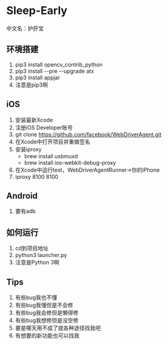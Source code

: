 # Sleep-Early
中文名：护肝宝

## 环境搭建
   1. pip3 install opencv_contrib_python
   1. pip3 install --pre --upgrade atx
   1. pip3 install appjar
   1. 注意是pip3啊

## iOS
1. 安装最新Xcode
1. 注册iOS Developer账号
1. git clone https://github.com/facebook/WebDriverAgent.git
1. 在Xcode中打开项目并重做签名
1. 安装iproxy
    * brew install usbmuxd
    * brew install ios-webkit-debug-proxy
1. 在Xcode中运行test，WebDriverAgentRunner->你的iPhone
1. iproxy 8100 8100

## Android
1. 要有adb

## 如何运行
1. cd到项目地址
1. python3 launcher.py
1. 注意是Python 3啊

## Tips
1. 有些bug我也不懂
1. 有些bug我懂但是不会修
1. 有些bug我会修但是懒得修
1. 有些bug我想修但是没空修
1. 要是哪天用不成了就各种途径找我吧
1. 有想要的新功能也可以找我
